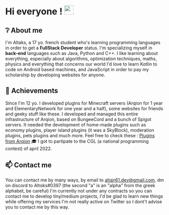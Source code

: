 <!--
**Altaks/Altaks** is a ✨ _special_ ✨ repository because its `README.md` (this file) appears on your GitHub profile.

Here are some ideas to get you started:

- 🔭 I’m currently working on ...
- 🌱 I’m currently learning ...
- 👯 I’m looking to collaborate on ...
- 🤔 I’m looking for help with ...
- 💬 Ask me about ...
- 📫 How to reach me: ...
- 😄 Pronouns: ...
- ⚡ Fun fact: ...
-->

# Hi everyone ! <img src="https://media.giphy.com/media/hvRJCLFzcasrR4ia7z/giphy.gif" width="29px">

## ❔ About me 

I'm Altaks, a 17 yo. french student who's learning programming languages in order to get a **FullStack Developer** status. I'm specializing myself in **back-end** languages such as Java, Python and C++.
I like learning about everything, especially about algorithms, optimization techniques, maths, physics and everything that concerns our world
I'd love to learn Kotlin to code on Android based machines, and JavaScript in order to pay my scholarship by developing websites for anyone.

## 🏅 Achievements 

Since I'm 12 yo. I developed plugins for Minecraft servers (Arqion for 1 year and ElementaryNetwork for one year and a half), some websites for friends and geeky stuff like these. 
I developed and managed this entire infrastructure of Arqion, based on BungeeCord and a bunch of Spigot servers.
It needed the development of home-made plugins such as economy plugins, player island plugins (it was a SkyBlock), moderation plugins, pets plugins and much more. Feel free to check these : [Plugins from Arqion](https://github.com/Altaks/ArqionPlugins)
🎓 I got to partipate to the CGL (a national programming contest) of april 2022.

## 📫 Contact me

You can contact me by many ways, by email to altair61.dev@gmail.com, dm on discord to Altαks#0397 (the second "a" is an "alpha" from the greek alphabet, be careful)
I'm currently not under any contracts so you can contact me to develop tiny/medium projects, I'd be glad to learn new things while offering my services
I'm not really active on Twitter so I dont't advise you to contact me by this way.
